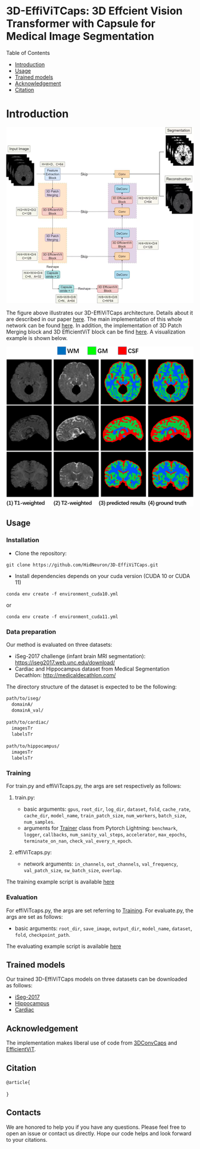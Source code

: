 # 3D-EffiViTCaps: 3D Effcient Vision Transformer with Capsule for Medical Image Segmentation
Table of Contents
* [Introduction](#introduction)
* [Usage](#usage)
* [Trained models](#trained-models)
* [Acknowledgement](#acknowledgement)
* [Citation](#citation)

# Introduction
![image](imgs/3D-EffiViTCaps.jpg)

The figure above illustrates our 3D-EffiViTCaps architecture. Details about it are described in our paper [here](). The main implementation of this whole network can be found [here](module/effiViTcaps.py). In addition, the implementation of 3D Patch Merging block and 3D EfficientViT block can be find [here](main_block/efficientViT3D.py). A visualization example is shown below.

![image](imgs/visualization.png)

## Usage

### Installation
- Clone the repository:
```
git clone https://github.com/HidNeuron/3D-EffiViTCaps.git
```

- Install dependencies depends on your cuda version (CUDA 10 or CUDA 11)
```
conda env create -f environment_cuda10.yml
```
or
```
conda env create -f environment_cuda11.yml
```

### Data preparation
Our method is evaluated on three datasets:
* iSeg-2017 challenge (infant brain MRI segmentation): <https://iseg2017.web.unc.edu/download/>
* Cardiac and Hippocampus dataset from Medical Segmentation Decathlon: <http://medicaldecathlon.com/>

The directory structure of the dataset is expected to be the following:
```
path/to/iseg/
  domainA/
  domainA_val/

path/to/cardiac/
  imagesTr
  labelsTr

path/to/hippocampus/
  imagesTr
  labelsTr
```

### Training
For train.py and effiViTcaps.py, the args are set respectively as follows:
1. train.py:
   * basic arguments: `gpus`, `root_dir`, `log_dir`, `dataset`, `fold`, `cache_rate`, `cache_dir`, `model_name`, `train_patch_size`, `num_workers`, `batch_size`, `num_samples`.
   * arguments for [Trainer](https://pytorch-lightning.readthedocs.io/en/latest/common/trainer.html#trainer-class-api) class from Pytorch Lightning: `benchmark`, `logger`, `callbacks`, `num_sanity_val_steps`, `accelerator`,  `max_epochs`, `terminate_on_nan`, `check_val_every_n_epoch`.

2. effiViTcaps.py:
   * network arguments: `in_channels`, `out_channels`, `val_frequency`, `val_patch_size`, `sw_batch_size`, `overlap`.

The training example script is available [here](scripts/train_3d_effiViTcaps.sh)

### Evaluation
For effiViTcaps.py, the args are set referring to [Training](#training). For evaluate.py, the args are set as follows:
   * basic arguments: `root_dir`, `save_image`, `output_dir`,  `model_name`, `dataset`, `fold`, `checkpoint_path`.

The evaluating example script is available [here](scripts/eval_3d_effiViTcaps.sh)


## Trained models
Our trained 3D-EffiViTCaps models on three datasets can be downloaded as follows: 

- [iSeg-2017](https://pan.baidu.com/disk/main?_at_=1707066763547#/index?category=all&path=%2F3D-EffiViTCaps-checkpoints%2Fiseg2017)
- [Hippocampus](https://pan.baidu.com/disk/main?_at_=1707066763547#/index?category=all&path=%2F3D-EffiViTCaps-checkpoints%2Fhippocampus)
- [Cardiac](https://pan.baidu.com/disk/main?_at_=1707066763547#/index?category=all&path=%2F3D-EffiViTCaps-checkpoints%2Fcardiac)

## Acknowledgement
The implementation makes liberal use of code from [3DConvCaps](https://github.com/UARK-AICV/3DConvCaps) and [EfficientViT](https://github.com/microsoft/Cream/tree/main/EfficientViT).

## Citation
```
@article{

}
```
## Contacts
We are honored to help you if you have any questions. Please feel free to open an issue or contact us directly. Hope our code helps and look forward to your citations.
